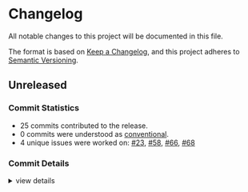 # Changelog

All notable changes to this project will be documented in this file.

The format is based on [Keep a Changelog](https://keepachangelog.com/en/1.0.0/),
and this project adheres to [Semantic Versioning](https://semver.org/spec/v2.0.0.html).

## Unreleased

### Commit Statistics

<csr-read-only-do-not-edit/>

 - 25 commits contributed to the release.
 - 0 commits were understood as [conventional](https://www.conventionalcommits.org).
 - 4 unique issues were worked on: [#23](https://github.com/obliviouslabs/rostl/issues/23), [#58](https://github.com/obliviouslabs/rostl/issues/58), [#66](https://github.com/obliviouslabs/rostl/issues/66), [#68](https://github.com/obliviouslabs/rostl/issues/68)

### Commit Details

<csr-read-only-do-not-edit/>

<details><summary>view details</summary>

 * **[#23](https://github.com/obliviouslabs/rostl/issues/23)**
    - Implement circuit oram ([`b7752fd`](https://github.com/obliviouslabs/rostl/commit/b7752fd27e04dfe4343f07f1a1bd2614d822a9e9))
 * **[#58](https://github.com/obliviouslabs/rostl/issues/58)**
    - Implements Array and UnorderedMap (and some queues and vectors) ([`84acef2`](https://github.com/obliviouslabs/rostl/commit/84acef2379ccc823cd554a6433f13c79e8c21573))
 * **[#66](https://github.com/obliviouslabs/rostl/issues/66)**
    - Sharded map ([`ee4caab`](https://github.com/obliviouslabs/rostl/commit/ee4caabf6ab0d3caef7f11bd9eb219611d6fa484))
 * **[#68](https://github.com/obliviouslabs/rostl/issues/68)**
    - Rename package names to rostl ([`332c664`](https://github.com/obliviouslabs/rostl/commit/332c664ab509038cc181a39fa616d02f8df2bf36))
 * **Uncategorized**
    - Adds release script ([`9dd936d`](https://github.com/obliviouslabs/rostl/commit/9dd936dcaf40ef9a502c5d22775a9f2c9e6342c0))
    - Adds homepage ([`4847107`](https://github.com/obliviouslabs/rostl/commit/4847107adece9f60486a7a05323f7675104aedbb))
    - Adds crate READMEs ([`29ee8c8`](https://github.com/obliviouslabs/rostl/commit/29ee8c8c05ea2447283f4cd62fc3179eb242380f))
    - Optimize cxchg ([`6844239`](https://github.com/obliviouslabs/rostl/commit/6844239ba013ac03df442fcfbf9a054fe773389c))
    - Optimize cmov and recursive oram ([`3100659`](https://github.com/obliviouslabs/rostl/commit/3100659bdfac273877f9cecc14602fe2e94f9f1e))
    - Minor ([`646e545`](https://github.com/obliviouslabs/rostl/commit/646e5455895912d4ce5032df1ffc9bc68dce5e57))
    - Minor ([`60280a6`](https://github.com/obliviouslabs/rostl/commit/60280a6bc8f43f7ff0ebfc03e41a52424c7eba7c))
    - Minor ([`c0765e5`](https://github.com/obliviouslabs/rostl/commit/c0765e57a6071813d5d49940a6f572abbd073a54))
    - Added documentations ([`5d3cddc`](https://github.com/obliviouslabs/rostl/commit/5d3cddc6439b7ed5054ef26efdcf6e327e4a0f45))
    - Fix duplicated attribute ([`f4ea14c`](https://github.com/obliviouslabs/rostl/commit/f4ea14c99d3f6b2541617b1bfc65972b8b787032))
    - Fix unused ([`35d5770`](https://github.com/obliviouslabs/rostl/commit/35d5770257a8449c9a847758b0c4e4d38ebbca0a))
    - Fix benchmarks for aarch64 ([`fcbff8f`](https://github.com/obliviouslabs/rostl/commit/fcbff8f77f69ca8e3d69950862a2b27a4396a5b3))
    - Run cargo make precommit ([`8c9eb51`](https://github.com/obliviouslabs/rostl/commit/8c9eb51c66cc7c528631618a38d0a4f6e44615cd))
    - More aarch64 support ([`00fc859`](https://github.com/obliviouslabs/rostl/commit/00fc8592c01149949d52fb77c6fdf76bfc98e65f))
    - More aarch64 support ([`2a27ef7`](https://github.com/obliviouslabs/rostl/commit/2a27ef7a719d01c20e76e321482bee6a2c8862d4))
    - Aarch64 support ([`936b714`](https://github.com/obliviouslabs/rostl/commit/936b714296a22d456cea7dffc24a6db5cdb1412c))
    - Adds memstore ([`9837875`](https://github.com/obliviouslabs/rostl/commit/9837875a3eede7246088e1b8baadb58fd2696d96))
    - Fix some lint errors ([`b1bc7cb`](https://github.com/obliviouslabs/rostl/commit/b1bc7cbec77240cafcf9acf98f0a702cee7ed1c9))
    - Adds more actions ([`2346b37`](https://github.com/obliviouslabs/rostl/commit/2346b371197b79b1f6728b11e70304dc44577913))
    - Adds github action ([`817146a`](https://github.com/obliviouslabs/rostl/commit/817146a754af14c842de48d4524c5e1e0da9fd13))
    - Inital commit ([`a3a68b0`](https://github.com/obliviouslabs/rostl/commit/a3a68b021ee3e6ad66f3faccb172fb49206c24f1))
</details>

